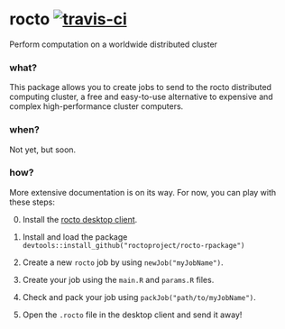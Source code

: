# rocto [![travis-ci](https://travis-ci.org/roctoproject/rocto-rpackage.svg?branch=master)](https://travis-ci.org/roctoproject/rocto-rpackage)
Perform computation on a worldwide distributed cluster

### what?
This package allows you to create jobs to send to the rocto distributed computing cluster, a free and easy-to-use alternative to expensive and complex high-performance cluster computers.

### when?
Not yet, but soon.

### how?
More extensive documentation is on its way. For now, you can play with these steps:

0. Install the [rocto desktop client](https://github.com/roctoproject/rocto-client/releases).

1. Install and load the package `devtools::install_github("roctoproject/rocto-rpackage")`

2. Create a new `rocto` job by using `newJob("myJobName")`.

3. Create your job using the `main.R` and `params.R` files.

4. Check and pack your job using `packJob("path/to/myJobName")`.

5. Open the `.rocto` file in the desktop client and send it away!
